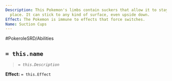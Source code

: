 ```yaml
---
Description: This Pokemon's limbs contain suckers that allow it to stay rooted in
  place. It can stick to any kind of surface, even upside down.
Effect: The Pokemon is immune to effects that force switches.
Name: Suction Cups
---
```


#PokeroleSRD/Abilities

## `= this.name`

> *`= this.Description`*

**Effect:** `= this.Effect`